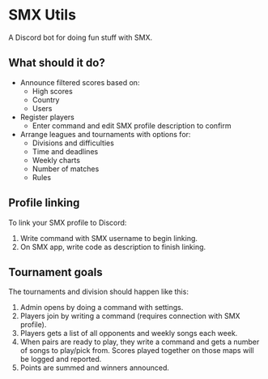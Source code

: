# SMX Utils

A Discord bot for doing fun stuff with SMX.

## What should it do?

- Announce filtered scores based on:
  - High scores
  - Country
  - Users
- Register players
  - Enter command and edit SMX profile description to confirm
- Arrange leagues and tournaments with options for:
  - Divisions and difficulties
  - Time and deadlines
  - Weekly charts
  - Number of matches
  - Rules

## Profile linking

To link your SMX profile to Discord:
1. Write command with SMX username to begin linking.
2. On SMX app, write code as description to finish linking.

## Tournament goals

The tournaments and division should happen like this:
1. Admin opens by doing a command with settings.
2. Players join by writing a command (requires connection with SMX profile).
3. Players gets a list of all opponents and weekly songs each week.
4. When pairs are ready to play, they write a command and gets a number of songs to play/pick from. Scores played together on those maps will be logged and reported.
5. Points are summed and winners announced.
